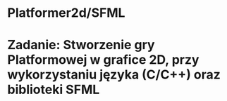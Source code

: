 # Platformer2d/SFML
# Zadanie: Stworzenie gry Platformowej w grafice 2D, przy wykorzystaniu języka (C/C++) oraz biblioteki SFML

